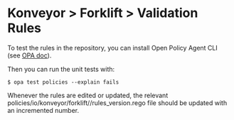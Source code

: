 # Konveyor > Forklift > Validation Rules

To test the rules in the repository, you can install Open Policy Agent CLI (see [OPA doc](https://www.openpolicyagent.org/docs/latest/#running-opa)).

Then you can run the unit tests with:

```
$ opa test policies --explain fails
```

Whenever the rules are edited or updated, the relevant policies/io/konveyor/forklift/<provider>/rules_version.rego file should be updated with an incremented number.


